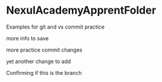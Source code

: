 # NexulAcademyApprentFolder
Examples for git and vs commit practice

more info to save

more practice commit changes


yet another change to add

Confirming if this is the branch